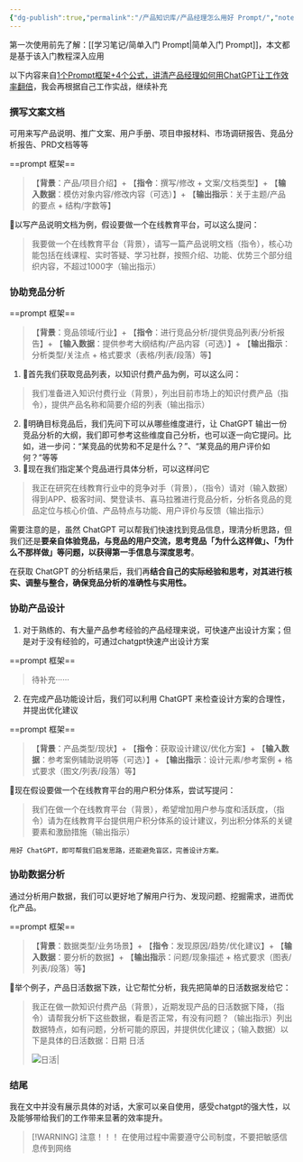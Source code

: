 ```yaml
---
{"dg-publish":true,"permalink":"/产品知识库/产品经理怎么用好 Prompt/","noteIcon":"","created":"2023-08-26T16:39:04.027+08:00"}
---
```



第一次使用前先了解：[[学习笔记/简单入门 Prompt\|简单入门 Prompt]]，本文都是基于该入门教程深入应用

以下内容来自[1个Prompt框架+4个公式，讲清产品经理如何用ChatGPT让工作效率翻倍](https://www.woshipm.com/pmd/5802132.html)，我会再根据自己工作实战，继续补充

### 撰写文案文档
可用来写产品说明、推广文案、用户手册、项目申报材料、市场调研报告、竞品分析报告、PRD文档等等

==prompt 框架==
>【**背景**：产品/项目介绍】+
>【**指令**：撰写/修改 + 文案/文档类型】+
>【**输入数据**：模仿对象内容/修改内容（可选）】+
>【**输出指示**：关于主题/产品的要点 + 结构/字数等】

🌰以写产品说明文档为例，假设要做一个在线教育平台，可以这么提问：
>我要做一个在线教育平台（背景），请写一篇产品说明文档（指令），核心功能包括在线课程、实时答疑、学习社群，按照介绍、功能、优势三个部分组织内容，不超过1000字（输出指示）

### 协助竞品分析
==prompt 框架==
>【**背景**：竞品领域/行业】+
>【**指令**：进行竞品分析/提供竞品列表/分析报告】+
>【**输入数据**：提供参考大纲结构/产品内容（可选）】+
>【**输出指示**：分析类型/关注点 + 格式要求（表格/列表/段落）等】

1. 🌰首先我们获取竞品列表，以知识付费产品为例，可以这么问：
>我们准备进入知识付费行业（背景），列出目前市场上的知识付费产品（指令），提供产品名称和简要介绍的列表（输出指示）

2. 🌰明确目标竞品后，我们先问下可以从哪些维度进行，让 ChatGPT 输出一份竞品分析的大纲，我们即可参考这些维度自己分析，也可以逐一向它提问。比如，进一步问：“某竞品的优势和不足是什么？”、“某竞品的用户评价如何？”等等
3. 🌰现在我们指定某个竞品进行具体分析，可以这样问它
>我正在研究在线教育行业中的竞争对手（背景），（指令）请对（输入数据）得到APP、极客时间、樊登读书、喜马拉雅进行竞品分析，分析各竞品的竞品定位与核心价值、产品特点与功能、用户评价与反馈（输出指示）

需要注意的是，虽然 ChatGPT 可以帮我们快速找到竞品信息，理清分析思路，但我们还是**要亲自体验竞品，与竞品的用户交流，思考竞品「为什么这样做」、「为什么不那样做」等问题，以获得第一手信息与深度思考**。

在获取 ChatGPT 的分析结果后，我们再**结合自己的实际经验和思考，对其进行核实、调整与整合，确保竞品分析的准确性与实用性。**

### 协助产品设计
1. 对于熟练的、有大量产品参考经验的产品经理来说，可快速产出设计方案；但是对于没有经验的，可通过chatgpt快速产出设计方案

==prompt 框架==
>待补充······

2. 在完成产品功能设计后，我们可以利用 ChatGPT 来检查设计方案的合理性，并提出优化建议

==prompt 框架==
>【**背景**：产品类型/现状】+
>【**指令**：获取设计建议/优化方案】+
>【**输入数据**：参考案例辅助说明等（可选）】+
>【**输出指示**：设计元素/参考案例 + 格式要求（图文/列表/段落）等】

🌰现在假设要做一个在线教育平台的用户积分体系，尝试写提问：

>我们在做一个在线教育平台（背景），希望增加用户参与度和活跃度，（指令）请为在线教育平台提供用户积分体系的设计建议，列出积分体系的关键要素和激励措施（输出指示）

	用好 ChatGPT，即可帮我们启发思路，还能避免盲区，完善设计方案。

### 协助数据分析
通过分析用户数据，我们可以更好地了解用户行为、发现问题、挖掘需求，进而优化产品。

==prompt 框架==
>【**背景**：数据类型/业务场景】+
>【**指令**：发现原因/趋势/优化建议】+
>【**输入数据**：要分析的数据】+
>【**输出指示**：问题/现象描述 + 格式要求（图表/列表/段落）等】

🌰举个例子，产品日活数据下跌，让它帮忙分析，我先把简单的日活数据发给它：
>我正在做一款知识付费产品（背景），近期发现产品的日活数据下降，（指令）请帮我分析下这些数据，看是否正常，有没有问题？（输出指示）列出数据特点，如有问题，分析可能的原因，并提供优化建议；（输入数据）以下是具体的日活数据：日期 日活
>
>![日活|](https://s2.loli.net/2023/08/26/o6HTGlt5I8NVghr.png)

### 结尾
我在文中并没有展示具体的对话，大家可以亲自使用，感受chatgpt的强大性，以及能够带给我们的工作带来显著的效率提升。

> [!WARNING] 注意！！！
>在使用过程中需要遵守公司制度，不要把敏感信息传到网络